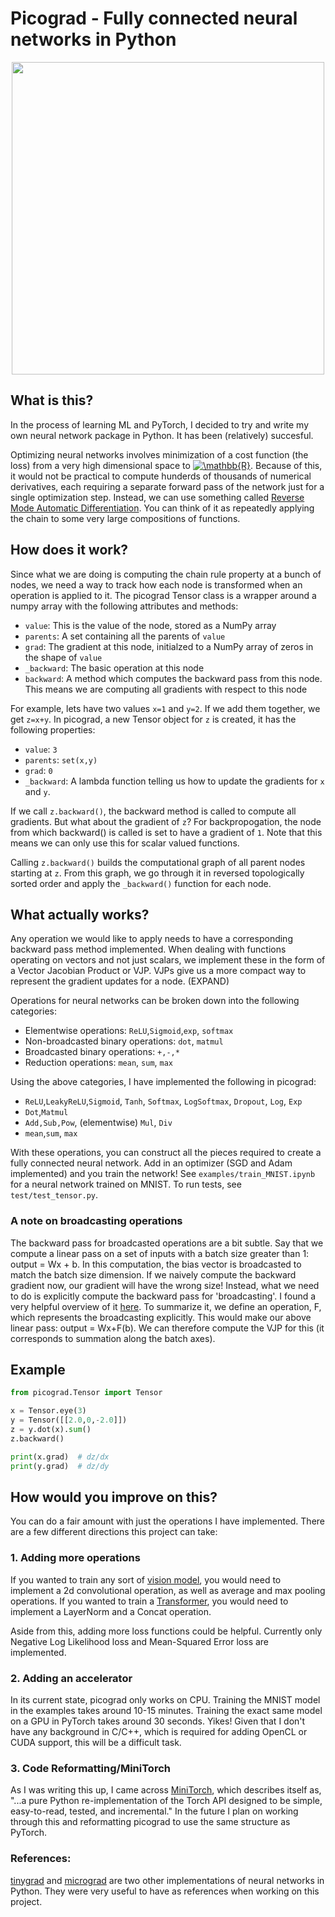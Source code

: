 # Picograd - Fully connected neural networks in Python 

<p align="center">
<img src="https://github.com/fattorib/picograd/blob/picograd/pics/autodiff.png" width="500">
</p>

## What is this?
In the process of learning ML and PyTorch, I decided to try and write my own neural network package in Python. It has been (relatively) succesful. 

Optimizing neural networks involves minimization of a cost function (the loss) from a very high dimensional space to <a href="https://www.codecogs.com/eqnedit.php?latex=\mathbb{R}" target="_blank"><img src="https://latex.codecogs.com/gif.latex?\mathbb{R}" title="\mathbb{R}" /></a>. Because of this, it would not be practical to compute hunderds of thousands of numerical derivatives, each requiring a separate forward pass of the network just for a single optimization step. Instead, we can use something called [Reverse Mode Automatic Differentiation](https://en.wikipedia.org/wiki/Automatic_differentiation#Reverse_accumulation). You can think of it as repeatedly applying the chain to some very large compositions of functions. 


## How does it work?
Since what we are doing is computing the chain rule property at a bunch of nodes, we need a way to track how each node is transformed when an operation is applied to it. 
The picograd Tensor class is a wrapper around a numpy array with the following attributes and methods:
- `value`: This is the value of the node, stored as a NumPy array
- `parents`: A set containing all the parents of `value`
- `grad`: The gradient at this node, initialzed to a NumPy array of zeros in the shape of `value`
- `_backward`: The basic operation at this node
- `backward`: A method which computes the backward pass from this node. This means we are computing all gradients with respect to this node

For example, lets have two values `x=1` and `y=2`. If we add them together, we get `z=x+y`. In picograd, a new Tensor object for `z` is created, it has the following properties:
- `value`: `3`
- `parents`: `set(x,y)`
- `grad`: `0`
- `_backward`: A lambda function telling us how to update the gradients for `x` and `y`.

If we call `z.backward()`, the backward method is called to compute all gradients. But what about the gradient of `z`? For backpropogation, the node from which backward() is called is set to have a gradient of `1`. Note that this means we can only use this for scalar valued functions. 

Calling `z.backward()` builds the computational graph of all parent nodes starting at `z`. From this graph, we go through it in reversed topologically sorted order and apply the `_backward()` function for each node. 

## What actually works?
Any operation we would like to apply needs to have a corresponding backward pass method implemented. When dealing with functions operating on vectors and not just scalars, we implement these in the form of a Vector Jacobian Product or VJP. VJPs give us a more compact way to represent the gradient updates for a node. (EXPAND)

Operations for neural networks can be broken down into the following categories:
- Elementwise operations: `ReLU`,`Sigmoid`,`exp`, `softmax`
- Non-broadcasted binary operations: `dot`, `matmul`
- Broadcasted binary operations: `+,-,*`
- Reduction operations: `mean`, `sum`, `max`

Using the above categories, I have implemented the following in picograd:
- `ReLU`,`LeakyReLU`,`Sigmoid`, `Tanh`, `Softmax`, `LogSoftmax`, `Dropout`, `Log`, `Exp`
- `Dot`,`Matmul`
- `Add,Sub,Pow`, (elementwise) `Mul`, `Div`
- `mean`,`sum`, `max`

With these operations, you can construct all the pieces required to create a fully connected neural network. Add in an optimizer (SGD and Adam implemented) and you train the network! See `examples/train_MNIST.ipynb` for a neural network trained on MNIST. To run tests, see `test/test_tensor.py`.
### A note on broadcasting operations
The backward pass for broadcasted operations are a bit subtle. Say that we compute a linear pass on a set of inputs with a batch size greater than 1: output = Wx + b. In this computation, the bias vector is broadcasted to match the batch size dimension. If we naively compute the backward gradient now, our gradient will have the wrong size! Instead, what we need to do is explicitly compute the backward pass for 'broadcasting'. I found a very helpful overview of it [here](http://coldattic.info/post/116/). To summarize it, we define an operation, F, which represents the broadcasting explicitly. This would make our above linear pass: output = Wx+F(b). We can therefore compute the VJP for this (it corresponds to summation along the batch axes).

## Example

```python
from picograd.Tensor import Tensor

x = Tensor.eye(3)
y = Tensor([[2.0,0,-2.0]])
z = y.dot(x).sum()
z.backward()

print(x.grad)  # dz/dx
print(y.grad)  # dz/dy
```


## How would you improve on this?
You can do a fair amount with just the operations I have implemented. There are a few different directions this project can take:

### 1. Adding more operations 
If you wanted to train any sort of [vision model](https://arxiv.org/abs/1409.1556), you would need to implement a 2d convolutional operation, as well as average and max pooling operations. If you wanted to train a [Transformer](https://arxiv.org/abs/1706.03762), you would need to implement a LayerNorm and a Concat operation. 

Aside from this, adding more loss functions could be helpful. Currently only Negative Log Likelihood loss and Mean-Squared Error loss are implemented. 

### 2. Adding an accelerator
In its current state, picograd only works on CPU. Training the MNIST model in the examples takes around 10-15 minutes. Training the exact same model on a GPU in PyTorch takes around 30 seconds. Yikes! Given that I don't have any background in C/C++, which is required for adding OpenCL or CUDA support, this will be a difficult task.

### 3. Code Reformatting/MiniTorch
As I was writing this up, I came across [MiniTorch](https://minitorch.github.io/), which describes itself as, "...a pure Python re-implementation of the Torch API designed to be simple, easy-to-read, tested, and incremental." In the future I plan on working through this and reformatting picograd to use the same structure as PyTorch. 

### References:
[tinygrad](https://github.com/geohot/tinygrad) and [micrograd](https://github.com/karpathy/micrograd) are two other implementations of neural networks in Python. They were very useful to have as references when working on this project.
